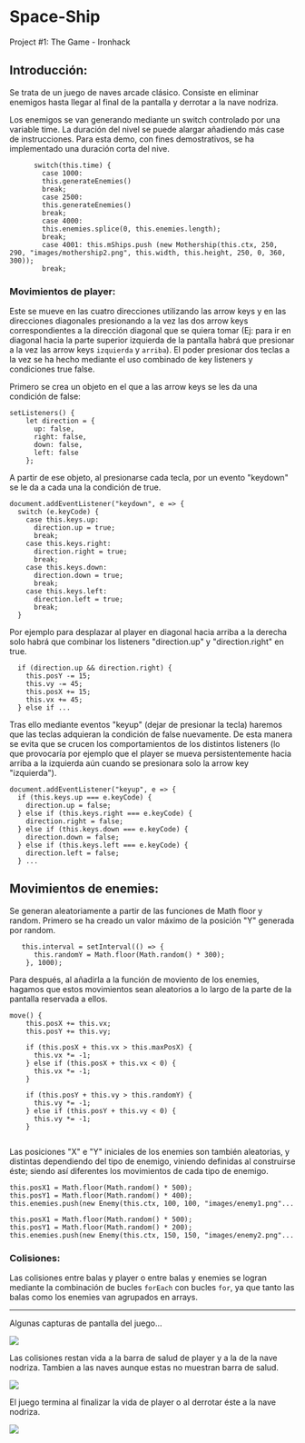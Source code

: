 # Space-Ship

Project #1: The Game - Ironhack

## Introducción:

Se trata de un juego de naves arcade clásico. Consiste en eliminar enemigos hasta llegar al final de la pantalla y derrotar a la nave nodriza.

Los enemigos se van generando mediante un switch controlado por una variable time. La duración del nivel se puede alargar añadiendo más case de instrucciones. Para esta demo, con fines demostrativos, se ha implementado una duración corta del nive.

```
      switch(this.time) {
        case 1000:
        this.generateEnemies()
        break;
        case 2500:
        this.generateEnemies()
        break;
        case 4000:
        this.enemies.splice(0, this.enemies.length);
        break;
        case 4001: this.mShips.push (new Mothership(this.ctx, 250, 290, "images/mothership2.png", this.width, this.height, 250, 0, 360, 300));
        break;
```

### Movimientos de player:

Este se mueve en las cuatro direcciones utilizando las arrow keys y en las direcciones diagonales presionando a la vez las dos arrow keys correspondientes a la dirección diagonal que se quiera tomar (Ej: para ir en diagonal hacia la parte superior izquierda de la pantalla habrá que presionar a la vez las arrow keys ```izquierda``` y ```arriba```). El poder presionar dos teclas a la vez se ha hecho mediante el uso combinado de key listeners y condiciones true false. 

Primero se crea un objeto en el que a las arrow keys se les da una condición de false:
```
setListeners() {
    let direction = {
      up: false,
      right: false,
      down: false,
      left: false
    };
```
A partir de ese objeto, al presionarse cada tecla, por un evento "keydown" se le da a cada una la condición de true.
 

    document.addEventListener("keydown", e => {
      switch (e.keyCode) {
        case this.keys.up:
          direction.up = true;
          break;
        case this.keys.right:
          direction.right = true;
          break;
        case this.keys.down:
          direction.down = true;
          break;
        case this.keys.left:
          direction.left = true;
          break;
      }


Por ejemplo para desplazar al player en diagonal hacia arriba a la derecha solo habrá que combinar los listeners "direction.up" y "direction.right" en true.

      if (direction.up && direction.right) {
        this.posY -= 15;
        this.vy -= 45;
        this.posX += 15;
        this.vx += 45;
      } else if ...


Tras ello mediante eventos "keyup" (dejar de presionar la tecla) haremos que las teclas adquieran la condición de false nuevamente. De esta manera se evita que se crucen los comportamientos de los distintos listeners (lo que provocaría por ejemplo que el player se mueva persistentemente hacia arriba a la izquierda aún cuando se presionara solo la arrow key "izquierda").

    document.addEventListener("keyup", e => {
      if (this.keys.up === e.keyCode) {
        direction.up = false;
      } else if (this.keys.right === e.keyCode) {
        direction.right = false;
      } else if (this.keys.down === e.keyCode) {
        direction.down = false;
      } else if (this.keys.left === e.keyCode) {
        direction.left = false;
      } ...


## Movimientos de enemies:

Se generan aleatoriamente a partir de las funciones de Math floor y random. Primero se ha creado un valor máximo de la posición "Y" generada por random.
```
   this.interval = setInterval(() => {
      this.randomY = Math.floor(Math.random() * 300);
    }, 1000);
```

Para después, al añadirla a la función de moviento de los enemies, hagamos que estos movimientos sean aleatorios a lo largo de la parte de la pantalla reservada a ellos.

```
move() {
    this.posX += this.vx;
    this.posY += this.vy;

    if (this.posX + this.vx > this.maxPosX) {
      this.vx *= -1;
    } else if (this.posX + this.vx < 0) {
      this.vx *= -1;
    }

    if (this.posY + this.vy > this.randomY) {
      this.vy *= -1;
    } else if (this.posY + this.vy < 0) {
      this.vy *= -1;
    }
    
 ```
 
Las posiciones "X" e "Y" iniciales de los enemies son también aleatorias, y distintas dependiendo del tipo de enemigo, viniendo definidas al construirse éste; siendo así diferentes los movimientos de cada tipo de enemigo.

    this.posX1 = Math.floor(Math.random() * 500);
    this.posY1 = Math.floor(Math.random() * 400);
    this.enemies.push(new Enemy(this.ctx, 100, 100, "images/enemy1.png"...
      
    this.posX1 = Math.floor(Math.random() * 500);
    this.posY1 = Math.floor(Math.random() * 200);
    this.enemies.push(new Enemy(this.ctx, 150, 150, "images/enemy2.png"...
 
### Colisiones:

Las colisiones entre balas y player o entre balas y enemies se logran mediante la combinación de bucles ```forEach``` con bucles ```for```, ya que tanto las balas como los enemies van agrupados en arrays.



--------------------------------------------------------------

Algunas capturas de pantalla del juego...
 
<img src="https://github.com/Javi-L/Space-Ship/raw/master/screenshots/battle.png" style="max-width:100%;">


Las colisiones restan vida a la barra de salud de player y a la de la nave nodriza. Tambien a las naves aunque estas no muestran barra de salud.

<img src="https://github.com/Javi-L/Space-Ship/raw/master/screenshots/nodriza.png" style="max-width:100%;">


El juego termina al finalizar la vida de player o al derrotar éste a la nave nodriza.

<img src="https://github.com/Javi-L/Space-Ship/raw/master/screenshots/levelup.png" style="max-width:100%;">

